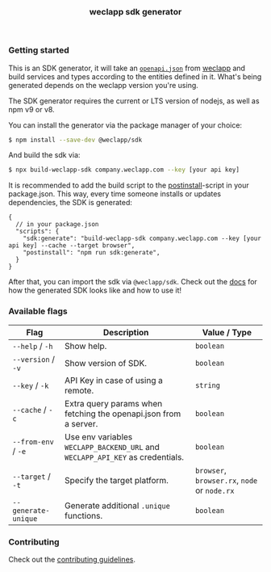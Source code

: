 <br/>

<div align="center">
    <h3>weclapp sdk generator</h3>
</div>

<br/>

### Getting started

This is an SDK generator, it will take an [`openapi.json`](https://swagger.io/specification/) from [weclapp](https://weclapp.com/) and build services and types according to the entities defined in it.
What's being generated depends on the weclapp version you're using.

The SDK generator requires the current or LTS version of nodejs, as well as npm v9 or v8.

You can install the generator via the package manager of your choice:

```sh
$ npm install --save-dev @weclapp/sdk
```

And build the sdk via:

```sh
$ npx build-weclapp-sdk company.weclapp.com --key [your api key]
```

It is recommended to add the build script to the [postinstall](https://docs.npmjs.com/cli/v9/using-npm/scripts#life-cycle-operation-order)-script in your package.json.
This way, every time someone installs or updates dependencies, the SDK is generated:

```json5
{
  // in your package.json
  "scripts": {
    "sdk:generate": "build-weclapp-sdk company.weclapp.com --key [your api key] --cache --target browser",
    "postinstall": "npm run sdk:generate",
  }
}
```

After that, you can import the sdk via `@weclapp/sdk`.
Check out the [docs](docs) for how the generated SDK looks like and how to use it!

### Available flags

| Flag                | Description                                                                   | Value / Type                                 |
|---------------------|-------------------------------------------------------------------------------|----------------------------------------------|
| `--help` / `-h`     | Show help.                                                                    | `boolean`                                    |
| `--version` / `-v`  | Show version of SDK.                                                          | `boolean`                                    |
| `--key` / `-k`      | API Key in case of using a remote.                                            | `string`                                     |
| `--cache` / `-c`    | Extra query params when fetching the openapi.json from a server.              | `boolean`                                    |
| `--from-env` / `-e` | Use env variables `WECLAPP_BACKEND_URL` and `WECLAPP_API_KEY` as credentials. | `boolean`                                    |
| `--target` / `-t`   | Specify the target platform.                                                  | `browser`, `browser.rx`, `node` or `node.rx` |
| `--generate-unique` | Generate additional `.unique` functions.                                      | `boolean`                                    |

### Contributing

Check out the [contributing guidelines](.github/CONTRIBUTING.md).